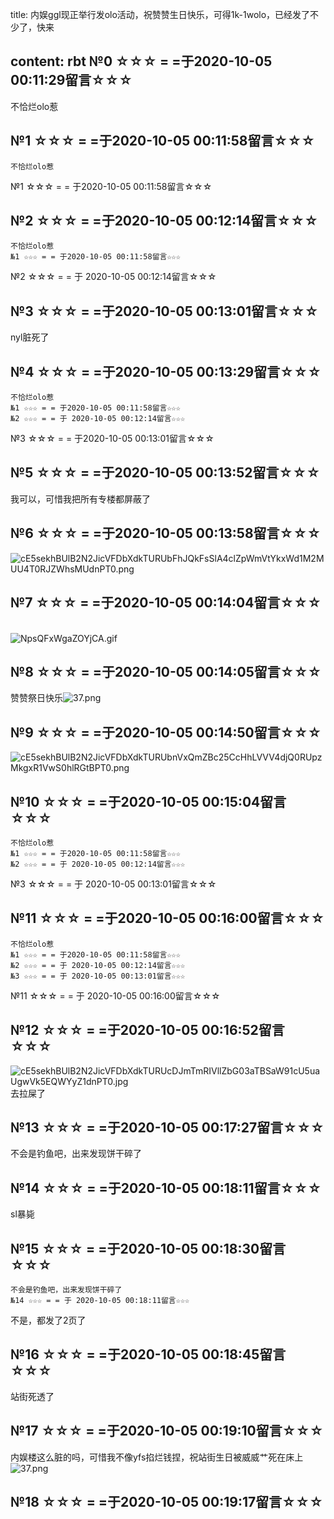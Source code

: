 title: 内娱ggl现正举行发olo活动，祝赞赞生日快乐，可得1k-1wolo，已经发了不少了，快来

content: rbt
№0 ☆☆☆ = =于2020-10-05 00:11:29留言☆☆☆
---------------

不恰烂olo惹

№1 ☆☆☆ = =于2020-10-05 00:11:58留言☆☆☆
---------------

    不恰烂olo惹
№1 ☆☆☆ = = 于2020-10-05 00:11:58留言☆☆☆

№2 ☆☆☆ = =于2020-10-05 00:12:14留言☆☆☆
---------------

    不恰烂olo惹
    №1 ☆☆☆ = = 于2020-10-05 00:11:58留言☆☆☆
№2 ☆☆☆ = = 于 2020-10-05 00:12:14留言☆☆☆

№3 ☆☆☆ = =于2020-10-05 00:13:01留言☆☆☆
---------------

nyl脏死了

№4 ☆☆☆ = =于2020-10-05 00:13:29留言☆☆☆
---------------

    不恰烂olo惹
    №1 ☆☆☆ = = 于2020-10-05 00:11:58留言☆☆☆
    №2 ☆☆☆ = = 于 2020-10-05 00:12:14留言☆☆☆
№3 ☆☆☆ = = 于2020-10-05 00:13:01留言☆☆☆

№5 ☆☆☆ = =于2020-10-05 00:13:52留言☆☆☆
---------------

我可以，可惜我把所有专楼都屏蔽了

№6 ☆☆☆ = =于2020-10-05 00:13:58留言☆☆☆
---------------

<img class="emotion" src="http://imglf3.nosdn.127.net/img/cE5sekhBUlB2N2JicVFDbXdkTURUbFhJQkFsSlA4clZpWmVtYkxWd1M2MUU4T0RJZWhsMUdnPT0.png" alt="cE5sekhBUlB2N2JicVFDbXdkTURUbFhJQkFsSlA4clZpWmVtYkxWd1M2MUU4T0RJZWhsMUdnPT0.png">

№7 ☆☆☆ = =于2020-10-05 00:14:04留言☆☆☆
---------------

<br><img src="https://i.loli.net/2020/10/04/NpsQFxWgaZOYjCA.gif" alt="NpsQFxWgaZOYjCA.gif">

№8 ☆☆☆ = =于2020-10-05 00:14:05留言☆☆☆
---------------

赞赞祭日快乐<img src="https://i.postimg.cc/KjBmRcnk/37.png" class="emotion" alt="37.png">

№9 ☆☆☆ = =于2020-10-05 00:14:50留言☆☆☆
---------------

<img class="emotion" src="http://imglf6.nosdn.127.net/img/cE5sekhBUlB2N2JicVFDbXdkTURUbnVxQmZBc25CcHhLVVV4djQ0RUpzMkgxR1VwS0hlRGtBPT0.png" alt="cE5sekhBUlB2N2JicVFDbXdkTURUbnVxQmZBc25CcHhLVVV4djQ0RUpzMkgxR1VwS0hlRGtBPT0.png">

№10 ☆☆☆ = =于2020-10-05 00:15:04留言☆☆☆
---------------

    不恰烂olo惹
    №1 ☆☆☆ = = 于2020-10-05 00:11:58留言☆☆☆
    №2 ☆☆☆ = = 于 2020-10-05 00:12:14留言☆☆☆
№3 ☆☆☆ = = 于 2020-10-05 00:13:01留言☆☆☆

№11 ☆☆☆ = =于2020-10-05 00:16:00留言☆☆☆
---------------

    不恰烂olo惹
    №1 ☆☆☆ = = 于2020-10-05 00:11:58留言☆☆☆
    №2 ☆☆☆ = = 于 2020-10-05 00:12:14留言☆☆☆
    №3 ☆☆☆ = = 于 2020-10-05 00:13:01留言☆☆☆
№11 ☆☆☆ = = 于 2020-10-05 00:16:00留言☆☆☆

№12 ☆☆☆ = =于2020-10-05 00:16:52留言☆☆☆
---------------

<img class="emotion" src="http://imglf5.nosdn.127.net/img/cE5sekhBUlB2N2JicVFDbXdkTURUcDJmTmRIVllZbG03aTBSaW91cU5uaUgwVk5EQWYyZ1dnPT0.jpg" alt="cE5sekhBUlB2N2JicVFDbXdkTURUcDJmTmRIVllZbG03aTBSaW91cU5uaUgwVk5EQWYyZ1dnPT0.jpg">去拉屎了

№13 ☆☆☆ = =于2020-10-05 00:17:27留言☆☆☆
---------------

不会是钓鱼吧，出来发现饼干碎了

№14 ☆☆☆ = =于2020-10-05 00:18:11留言☆☆☆
---------------

sl暴毙

№15 ☆☆☆ = =于2020-10-05 00:18:30留言☆☆☆
---------------

    不会是钓鱼吧，出来发现饼干碎了
    №14 ☆☆☆ = = 于 2020-10-05 00:18:11留言☆☆☆
不是，都发了2页了

№16 ☆☆☆ = =于2020-10-05 00:18:45留言☆☆☆
---------------

站街死透了

№17 ☆☆☆ = =于2020-10-05 00:19:10留言☆☆☆
---------------

内娱楼这么脏的吗，可惜我不像yfs掐烂钱捏，祝站街生日被威威艹死在床上<img src="https://i.postimg.cc/KjBmRcnk/37.png" class="emotion" alt="37.png">

№18 ☆☆☆ = =于2020-10-05 00:19:17留言☆☆☆
---------------

